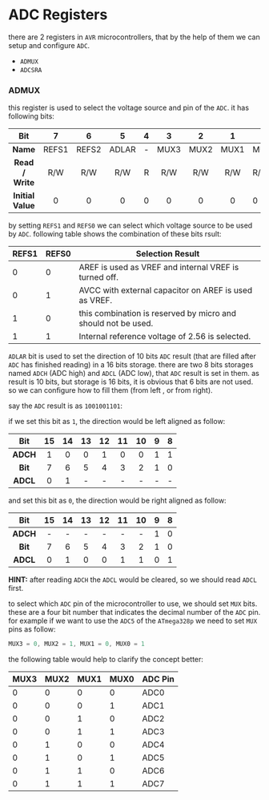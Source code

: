 # ADC Registers

there are 2 registers in `AVR` microcontrollers, that by the help of them we can setup and configure `ADC`.

- `ADMUX`
- `ADCSRA`



### ADMUX

this register is used to select the voltage source and pin of the `ADC`. it has following bits:

|        Bit        |   7   |   6   |   5   |  4   |  3   |  2   |  1   | 0    |
| :---------------: | :---: | :---: | :---: | :--: | :--: | :--: | :--: | ---- |
|     **Name**      | REFS1 | REFS2 | ADLAR |  -   | MUX3 | MUX2 | MUX1 | MUX0 |
| **Read / Write**  |  R/W  |  R/W  |  R/W  |  R   | R/W  | R/W  | R/W  | R/W  |
| **Initial Value** |   0   |   0   |   0   |  0   |  0   |  0   |  0   | 0    |



by setting `REFS1` and `REFS0` we can select which voltage source to be used by `ADC`. following table shows the combination of these bits rsult:

| REFS1 | REFS0 | Selection Result                                             |
| ----- | ----- | ------------------------------------------------------------ |
| 0     | 0     | AREF is used as VREF and internal VREF is turned off.        |
| 0     | 1     | AVCC with external capacitor on AREF is used as VREF.        |
| 1     | 0     | this combination is reserved by micro and should not be used. |
| 1     | 1     | Internal reference voltage of 2.56 is selected.              |



`ADLAR` bit is used to set the direction of 10 bits `ADC` result (that are filled after `ADC` has finished reading) in a 16 bits storage. there are two 8 bits storages named `ADCH` (ADC high) and `ADCL` (ADC low), that `ADC` result is set in them. as result is 10 bits, but storage is 16 bits, it is obvious that 6 bits are not used. so we can configure how to fill them (from left , or from right).

say the `ADC` result is as `1001001101`:

if we set this bit as `1`, the direction would be left aligned as follow:

|   Bit    |  15  |  14  |  13  |  12  |  11  |  10  |  9   |  8   |
| :------: | :--: | :--: | :--: | :--: | :--: | :--: | :--: | :--: |
| **ADCH** |  1   |  0   |  0   |  1   |  0   |  0   |  1   |  1   |
| **Bit**  |  7   |  6   |  5   |  4   |  3   |  2   |  1   |  0   |
| **ADCL** |  0   |  1   |  -   |  -   |  -   |  -   |  -   |  -   |

  

and set this bit as `0`, the direction would be right aligned as follow:

|   Bit    |  15  |  14  |  13  |  12  |  11  |  10  |  9   |  8   |
| :------: | :--: | :--: | :--: | :--: | :--: | :--: | :--: | :--: |
| **ADCH** |  -   |  -   |  -   |  -   |  -   |  -   |  1   |  0   |
| **Bit**  |  7   |  6   |  5   |  4   |  3   |  2   |  1   |  0   |
| **ADCL** |  0   |  1   |  0   |  0   |  1   |  1   |  0   |  1   |



**HINT:** after reading `ADCH` the `ADCL` would be cleared, so we should read `ADCL` first.



to select which `ADC` pin of the microcontroller to use, we should set `MUX` bits. these are a four bit number that indicates the decimal number of the `ADC` pin. for example if we want to use the `ADC5` of the `ATmega328p` we need to set `MUX` pins as follow:

```c
MUX3 = 0, MUX2 = 1, MUX1 = 0, MUX0 = 1
```

  

the following table would help to clarify the concept better:

| MUX3 | MUX2 | MUX1 | MUX0 | ADC Pin |
| ---- | ---- | ---- | ---- | ------- |
| 0    | 0    | 0    | 0    | ADC0    |
| 0    | 0    | 0    | 1    | ADC1    |
| 0    | 0    | 1    | 0    | ADC2    |
| 0    | 0    | 1    | 1    | ADC3    |
| 0    | 1    | 0    | 0    | ADC4    |
| 0    | 1    | 0    | 1    | ADC5    |
| 0    | 1    | 1    | 0    | ADC6    |
| 0    | 1    | 1    | 1    | ADC7    |

 